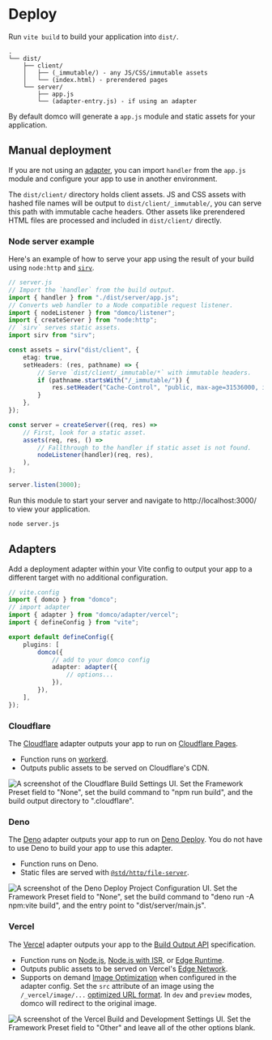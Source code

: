 # Deploy

Run `vite build` to build your application into `dist/`.

```
.
└── dist/
	├── client/
	│	├── (_immutable/) - any JS/CSS/immutable assets
	│	└── (index.html) - prerendered pages
	└── server/
		├── app.js
		└── (adapter-entry.js) - if using an adapter
```

By default domco will generate a `app.js` module and static assets for your application.

## Manual deployment

If you are not using an [adapter](#adapters), you can import `handler` from the `app.js` module and configure your app to use in another environment.

The `dist/client/` directory holds client assets. JS and CSS assets with hashed file names will be output to `dist/client/_immutable/`, you can serve this path with immutable cache headers. Other assets like prerendered HTML files are processed and included in `dist/client/` directly.

### Node server example

Here's an example of how to serve your app using the result of your build using `node:http` and [`sirv`](https://github.com/lukeed/sirv/tree/master/packages/sirv).

```ts
// server.js
// Import the `handler` from the build output.
import { handler } from "./dist/server/app.js";
// Converts web handler to a Node compatible request listener.
import { nodeListener } from "domco/listener";
import { createServer } from "node:http";
// `sirv` serves static assets.
import sirv from "sirv";

const assets = sirv("dist/client", {
	etag: true,
	setHeaders: (res, pathname) => {
		// Serve `dist/client/_immutable/*` with immutable headers.
		if (pathname.startsWith("/_immutable/")) {
			res.setHeader("Cache-Control", "public, max-age=31536000, immutable");
		}
	},
});

const server = createServer((req, res) =>
	// First, look for a static asset.
	assets(req, res, () =>
		// Fallthrough to the handler if static asset is not found.
		nodeListener(handler)(req, res),
	),
);

server.listen(3000);
```

Run this module to start your server and navigate to http://localhost:3000/ to view your application.

```bash
node server.js
```

## Adapters

Add a deployment adapter within your Vite config to output your app to a different target with no additional configuration.

```ts {4,11-13}
// vite.config
import { domco } from "domco";
// import adapter
import { adapter } from "domco/adapter/vercel";
import { defineConfig } from "vite";

export default defineConfig({
	plugins: [
		domco({
			// add to your domco config
			adapter: adapter({
				// options...
			}),
		}),
	],
});
```

### Cloudflare

The [Cloudflare](https://cloudflare.com) adapter outputs your app to run on [Cloudflare Pages](https://pages.cloudflare.com/).

- Function runs on [workerd](https://github.com/cloudflare/workerd).
- Outputs public assets to be served on Cloudflare's CDN.

![A screenshot of the Cloudflare Build Settings UI. Set the Framework Preset field to "None", set the build command to "npm run build", and the build output directory to ".cloudflare".](/_vercel/image?url=/images/cloudflare/build-settings.png&w=1280&q=100)

### Deno

The [Deno](https://deno.com) adapter outputs your app to run on [Deno Deploy](https://deno.com/deploy). You do not have to use Deno to build your app to use this adapter.

- Function runs on Deno.
- Static files are served with [`@std/http/file-server`](https://jsr.io/@std/http).

![A screenshot of the Deno Deploy Project Configuration UI. Set the Framework Preset field to "None", set the build command to "deno run -A npm:vite build", and the entry point to "dist/server/main.js".](/_vercel/image?url=/images/deno/build-settings.png&w=1280&q=100)

### Vercel

The [Vercel](https://vercel.com) adapter outputs your app to the [Build Output API](https://vercel.com/docs/build-output-api/v3) specification.

- Function runs on [Node.js](https://vercel.com/docs/functions/runtimes#node.js), [Node.js with ISR](https://vercel.com/docs/incremental-static-regeneration), or [Edge Runtime](https://vercel.com/docs/functions/runtimes/edge-runtime).
- Outputs public assets to be served on Vercel's [Edge Network](https://vercel.com/docs/edge-network/overview).
- Supports on demand [Image Optimization](https://vercel.com/docs/image-optimization) when configured in the adapter config. Set the `src` attribute of an image using the `/_vercel/image/...` [optimized URL format](https://vercel.com/docs/image-optimization#optimized-url-format). In `dev` and `preview` modes, domco will redirect to the original image.

![A screenshot of the Vercel Build and Development Settings UI. Set the Framework Preset field to "Other" and leave all of the other options blank.](/_vercel/image?url=/images/vercel/build-settings.png&w=1280&q=100)

